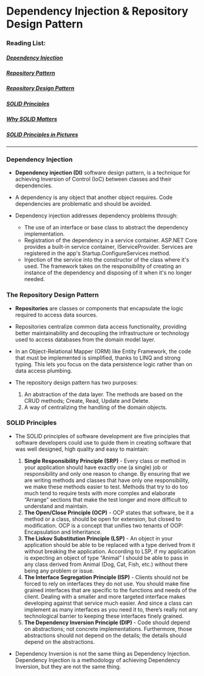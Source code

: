# Dependency Injection & Repository Design Pattern

### Reading List:

##### [Dependency Injection](https://docs.microsoft.com/en-us/aspnet/core/fundamentals/dependency-injection?view=aspnetcore-3.1)
##### [Repository Pattern](https://docs.microsoft.com/en-us/dotnet/architecture/microservices/microservice-ddd-cqrs-patterns/infrastructure-persistence-layer-design#the-repository-pattern)
##### [Repository Design Pattern](https://medium.com/@pererikbergman/repository-design-pattern-e28c0f3e4a30)
##### [SOLID Principles](https://www.telerik.com/blogs/30-days-of-tdd-day-five-make-your-code-solid)
##### [Why SOLID Matters](https://www.telerik.com/blogs/why-solid-matters)
##### [SOLID Principles in Pictures](https://medium.com/backticks-tildes/the-s-o-l-i-d-principles-in-pictures-b34ce2f1e898)

---

### Dependency Injection

* **Dependency injection (DI)** software design pattern, is a technique for achieving Inversion of Control (IoC) between classes and their dependencies.

* A dependency is any object that another object requires. Code dependencies are problematic and should be avoided.

* Dependency injection addresses dependency problems through:

    * The use of an interface or base class to abstract the dependency implementation.
    * Registration of the dependency in a service container. ASP.NET Core provides a built-in service container, IServiceProvider. Services are registered in the app's Startup.ConfigureServices method.
    * Injection of the service into the constructor of the class where it's used. The framework takes on the responsibility of creating an instance of the dependency and disposing of it when it's no longer needed.

### The Repository Design Pattern

* **Repositories** are classes or components that encapsulate the logic required to access data sources.

* Repositories centralize common data access functionality, providing better maintainability and decoupling the infrastructure or technology used to access databases from the domain model layer.

* In an Object-Relational Mapper (ORM) like Entity Framework, the code that must be implemented is simplified, thanks to LINQ and strong typing. This lets you focus on the data persistence logic rather than on data access plumbing.

* The repository design pattern has two purposes:
    1. An abstraction of the data layer. The methods are based on the CRUD methods; Create, Read, Update and Delete.
    2. A way of centralizing the handling of the domain objects.

### SOLID Principles

* The SOLID principles of software development are five principles that software developers could use to guide them in creating software that was well designed, high quality and easy to maintain:

    1. **Single Responsibility Principle (SRP)** - Every class or method in your application should have exactly one (a single) job or responsibility and only one reason to change. By ensuring that we are writing methods and classes that have only one responsibility, we make these methods easier to test. Methods that try to do too much tend to require tests with more complex and elaborate “Arrange” sections that make the test longer and more difficult to understand and maintain. 
    2. **The Open/Close Principle (OCP)** - OCP states that software, be it a method or a class, should be open for extension, but closed to modification. OCP is a concept that unifies two tenants of OOP: Encapsulation and Inheritance.
    3. **The Liskov Substitution Principle (LSP)** - An object in your application should be able to be replaced with a type derived from it without breaking the application. According to LSP, if my application is expecting an object of type “Animal” I should be able to pass in any class derived from Animal (Dog, Cat, Fish, etc.) without there being any problem or issue.
    4. **The Interface Segregation Principle (ISP)** - Clients should not be forced to rely on interfaces they do not use. You should make fine grained interfaces that are specific to the functions and needs of the client. Dealing with a smaller and more targeted interface makes developing against that service much easier. And since a class can implement as many interfaces as you need it to, there’s really not any technological barrier to keeping these interfaces finely grained.
    5. **The Dependency Inversion Principle (DIP)** -  Code should depend on abstractions; not concrete implementations. Furthermore, those abstractions should not depend on the details; the details should depend on the abstractions. 

*  Dependency Inversion is not the same thing as Dependency Injection. Dependency Injection is a methodology of achieving Dependency Inversion, but they are not the same thing.
